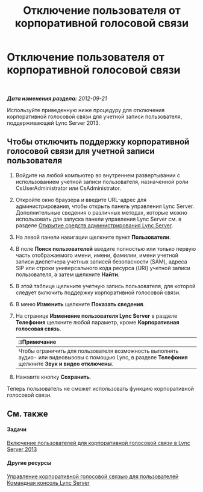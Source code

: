 ﻿---
title: Отключение пользователя от корпоративной голосовой связи
TOCTitle: Отключение пользователя от корпоративной голосовой связи
ms:assetid: 462002d8-21df-4d77-bf7f-4d059d6a4bb2
ms:mtpsurl: https://technet.microsoft.com/ru-ru/library/JJ688043(v=OCS.15)
ms:contentKeyID: 49887969
ms.date: 05/19/2016
mtps_version: v=OCS.15
ms.translationtype: HT
---

# Отключение пользователя от корпоративной голосовой связи

 

_**Дата изменения раздела:** 2012-09-21_

Используйте приведенную ниже процедуру для отключения корпоративной голосовой связи для учетной записи пользователя, поддерживающей Lync Server 2013.

## Чтобы отключить поддержку корпоративной голосовой связи для учетной записи пользователя

1.  Войдите на любой компьютер во внутреннем развертывании с использованием учетной записи пользователя, назначенной роли CsUserAdministrator или CsAdministrator.

2.  Откройте окно браузера и введите URL-адрес для администрирования, чтобы открыть панель управления Lync Server. Дополнительные сведения о различных методах, которые можно использовать для запуска панели управления Lync Server см. в разделе [Открытие средств администрирования Lync Server](lync-server-2013-open-lync-server-administrative-tools.md).

3.  На левой панели навигации щелкните пункт **Пользователи**.

4.  В поле **Поиск пользователей** введите полностью или только первую часть отображаемого имени, имени, фамилии, имени учетной записи диспетчера учетных записей безопасности (SAM), адреса SIP или строки универсального кода ресурса (URI) учетной записи пользователя, а затем щелкните **Найти**.

5.  В этой таблице щелкните учетную запись пользователя, для которой следует включить поддержку корпоративной голосовой связи.

6.  В меню **Изменить** щелкните **Показать сведения**.

7.  На странице **Изменение пользователя Lync Server** в разделе **Телефония** щелкните любой параметр, кроме **Корпоративная голосовая связь**.
    
    <table>
    <thead>
    <tr class="header">
    <th><img src="images/Gg398412.note(OCS.15).gif" title="note" alt="note" />Примечание</th>
    </tr>
    </thead>
    <tbody>
    <tr class="odd">
    <td>Чтобы ограничить для пользователя возможность выполнять аудио- или видеовызовы с помощью Lync, в разделе <strong>Телефония</strong> щелкните <strong>Звук и видео отключены</strong>.</td>
    </tr>
    </tbody>
    </table>


8.  Нажмите кнопку **Сохранить**.

Теперь пользователь не сможет использовать функцию корпоративной голосовой связи.

## См. также

#### Задачи

[Включение пользователей для корпоративной голосовой связи в Lync Server 2013](lync-server-2013-enable-users-for-enterprise-voice.md)  

#### Другие ресурсы

[Управление корпоративной голосовой связью для пользователей](lync-server-2013-managing-enterprise-voice-for-users.md)  
[Командная консоль Lync Server](lync-server-2013-lync-server-management-shell.md)

